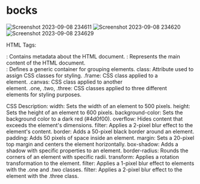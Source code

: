 # bocks
![Screenshot 2023-09-08 234611](https://github.com/jaideepsingh0085/bocks/assets/128147644/817a3d65-2e26-40b3-9bc6-9b6684568abb)
![Screenshot 2023-09-08 234620](https://github.com/jaideepsingh0085/bocks/assets/128147644/c0a93013-c9fb-4f95-863c-3b1df55823d5)
![Screenshot 2023-09-08 234629](https://github.com/jaideepsingh0085/bocks/assets/128147644/d08f8af3-c006-4b27-a0ef-51c174cee238)

 HTML Tags:
 <head>: Contains metadata about the HTML document.
<body>: Represents the main content of the HTML document.
<div>: Defines a generic container for grouping elements.
class: Attribute used to assign CSS classes for styling.
.frame: CSS class applied to a <div> element.
.canvas: CSS class applied to another <div> element.
.one, .two, .three: CSS classes applied to three different <div> elements for styling purposes.

CSS Description:
width: Sets the width of an element to 500 pixels.
height: Sets the height of an element to 600 pixels.
background-color: Sets the background color to a dark red (#4d0f00).
overflow: Hides content that exceeds the element's dimensions.
filter: Applies a 2-pixel blur effect to the element's content.
border: Adds a 50-pixel black border around an element.
padding: Adds 50 pixels of space inside an element.
margin: Sets a 20-pixel top margin and centers the element horizontally.
box-shadow: Adds a shadow with specific properties to an element.
border-radius: Rounds the corners of an element with specific radii.
transform: Applies a rotation transformation to the element.
filter: Applies a 1-pixel blur effect to elements with the .one and .two classes.
filter: Applies a 2-pixel blur effect to the element with the .three class.
